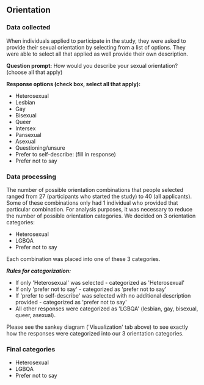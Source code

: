 ## Orientation      

### Data collected     

When individuals applied to participate in the study, they were asked to provide
their sexual orientation by selecting from a list of options. They were able 
to select all that applied as well provide their own description.   

**Question prompt:** How would you describe your sexual orientation? (choose all
that apply)   

**Response options (check box, select all that apply):**    

- Heterosexual  
- Lesbian  
- Gay  
- Bisexual  
- Queer  
- Intersex  
- Pansexual  
- Asexual  
- Questioning/unsure  
- Prefer to self-describe: (fill in response)  
- Prefer not to say  




### Data processing  

The number of possible orientation combinations that people selected ranged from
27 (participants who started the study) to 40 (all applicants). Some of these 
combinations only had 1 individual who provided that particular combination. 
For analysis purposes, it was necessary to reduce the number of possible
orientation categories. We decided on 3 orientation categories:   

- Heterosexual  
- LGBQA  
- Prefer not to say  

Each combination was placed into one of these 3 categories.   


***Rules for categorization:***    

- If only 'Heterosexual' was selected - categorized as 'Heterosexual'    
- If only 'prefer not to say' - categorized as 'prefer not to say'  
- If 'prefer to self-describe' was selected with no additional 
description provided - categorized as 'prefer not to say'   
- All other responses were categorized as 'LGBQA' (lesbian, gay, bisexual, queer,
asexual).     



Please see the sankey diagram ('Visualization' tab above) to see exactly how the 
responses were categorized into our 3 orientation categories.     

### Final categories    

- Heterosexual  
- LGBQA  
- Prefer not to say  


